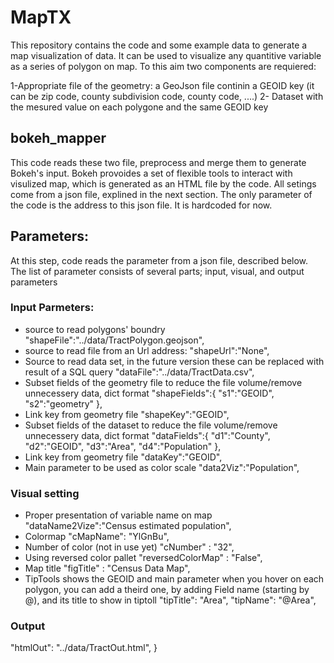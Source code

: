 # MapTX
This repository contains the code and some example data to generate a map visualization of data. It can be used to visualize any quantitive variable as a series of polygon on map. To this aim two components are requiered:

1-Appropriate file of the geometry: a GeoJson file continin a GEOID key (it can be zip code, county subdivision code, county code, ....)
2- Dataset with the mesured value on each polygone and the same GEOID key  

## bokeh_mapper
This code reads these two file, preprocess and merge them to generate Bokeh's input. 
Bokeh provoides a set of flexible tools to interact with visulized map, which is generated as an HTML file by the code. 
All setings come from a json file, explined in the next section. The only parameter of the code is the address to this json file.
It is hardcoded for now.

## Parameters:
At this step, code reads the parameter from a json file, described below. 
The list of parameter consists of several parts; input, visual, and output parameters

### Input Parmeters:
* source to read polygons' boundry
"shapeFile":"../data/TractPolygon.geojson",
* source to read file from an Url address:
"shapeUrl":"None",
* Source to read data set, in the future version these can be replaced with result of a SQL query
"dataFile":"../data/TractData.csv",
* Subset fields of the geometry file to reduce the file volume/remove unnecessery data, dict format
"shapeFields":{
	"s1":"GEOID",
	"s2":"geometry"
	},
* Link key from geometry file
"shapeKey":"GEOID",
* Subset fields of the dataset to reduce the file volume/remove unnecessery data, dict format
"dataFields":{
	"d1":"County",
	"d2":"GEOID",
	"d3":"Area",
	"d4":"Population"
	},
* Link key from geometry file
"dataKey":"GEOID",
* Main parameter to be used as color scale
"data2Viz":"Population",

### Visual setting
* Proper presentation of variable name on map
"dataName2Vize":"Census estimated population",
* Colormap
"cMapName": "YlGnBu",
* Number of color (not in use yet)
"cNumber" : "32",
* Using reversed color pallet
"reversedColorMap" : "False",
* Map title
"figTitle" : "Census Data Map",
* TipTools shows the GEOID and main parameter when you hover on each polygon, you can add a theird one, by adding Field name (starting by @), and its title to show in tiptoll
"tipTitle": "Area",
"tipName": "@Area",

### Output 
"htmlOut": "../data/TractOut.html",
}
